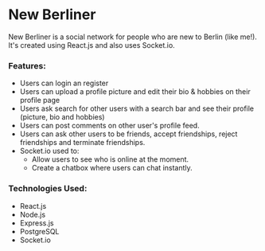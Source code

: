 # New Berliner

New Berliner is a social network for people who are new to Berlin (like me!). It's created using React.js and also uses Socket.io.

### Features:

- Users can login an register
- Users can upload a profile picture and edit their bio & hobbies on their profile page
- Users ask search for other users with a search bar and see their profile (picture, bio and hobbies)
- Users can post comments on other user's profile feed.
- Users can ask other users to be friends, accept friendships, reject friendships and terminate friendships.
- Socket.io used to:
  - Allow users to see who is online at the moment.
  - Create a chatbox where users can chat instantly.

### Technologies Used:

- React.js
- Node.js
- Express.js
- PostgreSQL
- Socket.io
